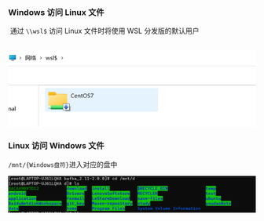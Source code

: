 ### Windows 访问 Linux 文件

​	通过 `\\wsl$` 访问 Linux 文件时将使用 WSL 分发版的默认用户

​	![image-20230307001157049](img/windows与linux互相访问文件-img/image-20230307001157049.png)



### Linux 访问 Windows 文件

`/mnt/{Windows盘符}`进入对应的盘中

![image-20230307001453025](img/windows与linux互相访问文件-img/image-20230307001453025.png)

